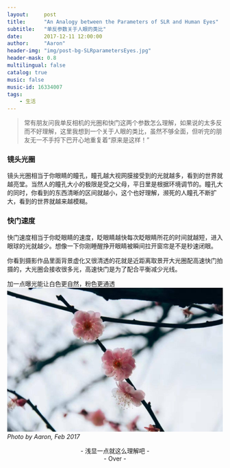 ```yaml
---
layout:     post
title:      "An Analogy between the Parameters of SLR and Human Eyes"
subtitle:   "单反参数关于人眼的类比"
date:       2017-12-11 12:00:00
author:     "Aaron"
header-img: "img/post-bg-SLRparametersEyes.jpg"
header-mask: 0.8
multilingual: false
catalog: true
music: false
music-id: 16334007
tags:
    - 生活
---
```


> 常有朋友问我单反相机的光圈和快门这两个参数怎么理解，如果说的太多反而不好理解，这里我想到一个关于人眼的类比，虽然不够全面，但听完的朋友无一不手捋下巴开心地重复着“原来是这样！”

### 镜头光圈
镜头光圈相当于你眼睛的瞳孔，瞳孔越大视网膜接受到的光就越多，看到的世界就越亮堂。当然人的瞳孔大小的极限是受之父母，平日里是根据环境调节的。瞳孔大的同时，你看到的东西清晰的区间就越小，这个也好理解，濒死的人瞳孔不断扩大，看到的世界就越来越模糊。

### 快门速度
快门速度相当于你眨眼睛的速度，眨眼睛越快每次眨眼睛所花的时间就越短，进入眼球的光就越少。想像一下你刚睡醒挣开眼睛被瞬间拉开窗帘是不是秒速闭眼。

你看到摄影作品里面背景虚化又很清透的花就是近距离取景开大光圈配高速快门拍摄的，大光圈会接收很多光，高速快门是为了配合平衡减少光线。


加一点曝光能让白色更自然，粉色更通透
![wintersweet](/img/in-post/2017-12-11-SLRparametersEyes/wintersweet.jpg)
*Photo by Aaron, Feb 2017*
<center>- 浅显一点就这么理解吧 -</center>
<center>- Over -</center>
